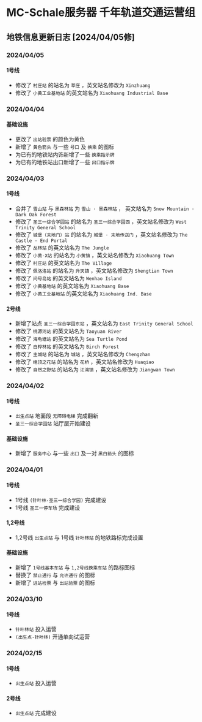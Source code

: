 # MC-Schale服务器 千年轨道交通运营组

## 地铁信息更新日志 [2024/04/05修]

### 2024/04/05

#### 1号线

 - 修改了 `村庄站` 的站名为 `莘庄` ，英文站名修改为 `Xinzhuang` 
 - 修改了 `小黄工业基地站` 的英文站名为 `Xiaohuang Industrial Base` 

### 2024/04/04

#### 基础设施

 - 更改了 `出站验票` 的颜色为黄色
 - 新增了 `黄色箭头` 与一些 `号口` 及 `换乘` 的图标
 - 为已有的地铁站内饰新增了一些 `换乘指示牌` 
 - 为已有的地铁站出口新增了一些 `出口指示牌` 

### 2024/04/03

#### 1号线

 - 合并了 `雪山站` 与 `黑森林站` 为 `雪山 · 黑森林站` ， 英文站名为 `Snow Mountain · Dark Oak Forest` 
 - 修改了 `圣三一综合学园站` 的站名为 `圣三一综合学园西` ，英文站名修改为 `West Trinity General School` 
 - 修改了 `城堡（末地门）站` 的站名为 `城堡 · 末地传送门` ，英文站名修改为 `The Castle · End Portal` 
 - 修改了 `丛林站` 的英文站名为 `The Jungle` 
 - 修改了 `小黄-X站` 的站名为 `小黄镇` ，英文站名修改为 `Xiaohuang Town` 
 - 修改了 `村庄站` 的英文站名为 `The Village` 
 - 修改了 `佩洛洛站` 的站名为 `升天镇` ，英文站名修改为 `Shengtian Town` 
 - 修改了 `问号岛站` 的英文站名为 `Wenhao Island` 
 - 修改了 `小黄基地站` 的英文站名为 `Xiaohuang Base` 
 - 修改了 `小黄工业基地站` 的英文站名为 `Xiaohuang Ind. Base`

#### 2号线

 - 新增了站点 `圣三一综合学园东站` ，英文站名为 `East Trinity General School` 
 - 修改了 `桃源河站` 的英文站名为 `Taoyuan River` 
 - 修改了 `海龟塘站` 的英文站名为 `Sea Turtle Pond` 
 - 修改了 `白桦林站` 的英文站名为 `Birch Forest` 
 - 修改了 `主城站` 的站名为 `城站` ，英文站名修改为 `Chengzhan` 
 - 修改了 `绝顶之花站` 的站名为 `花桥` ，英文站名修改为 `Huaqiao` 
 - 修改了 `自然之野站` 的站名为 `江湾镇` ，英文站名修改为 `Jiangwan Town` 

### 2024/04/02

#### 1号线

 - `出生点站` 地面段 `无障碍电梯` 完成翻新
 - `圣三一综合学园站` 站厅层开始建设

#### 基础设施

 - 新增了 `服务中心` 与一些 `出口` 及一对 `黑白箭头` 的图标

### 2024/04/01

#### 1号线

 - 1号线 `(针叶林-圣三一综合学园)` 完成建设
 - 1号线 `圣三一停车场` 完成建设

#### 1,2号线

 - 1,2号线 `出生点站` 与 1号线 `针叶林站` 的地铁路标完成设置
#### 基础设施

 - 新增了 `1号线基本车站` 与 `1,2号线换乘车站` 的路标图标
 - 替换了 `禁止通行` 与 `允许通行` 的图标
 - 新增了 `进站检票` 与 `出站验票` 的图标

### 2024/03/10

#### 1号线

 - `针叶林站` 投入运营
 - `(出生点-针叶林)` 开通单向试运营

### 2024/02/15

#### 1号线

 - `出生点站` 投入运营

#### 2号线

 - `出生点站` 完成建设